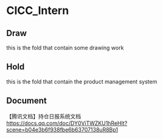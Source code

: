 # CICC_Intern
 
## Draw
this is the fold that contain some drawing work

## Hold
this is the fold that contain the product management system


## Document 
【腾讯文档】持仓日报系统文档
https://docs.qq.com/doc/DY0ViTWZKU1hReHlt?scene=b04e3b6f938fbe6b63707138uR8Bp1